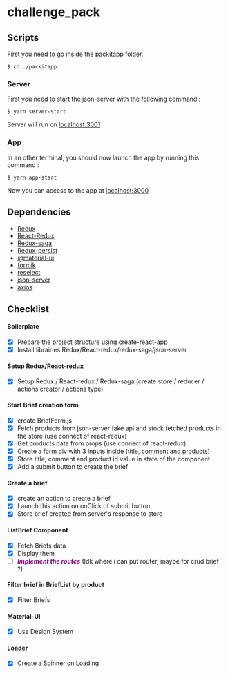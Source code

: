 # challenge_pack

## Scripts

First you need to go inside the packitapp folder.
```console
$ cd ./packitapp
```

### Server
First you need to start the json-server with the following command :
```console
$ yarn server-start
```
Server will run on [localhost:3001](http://localhost:3001)
### App
In an other terminal, you should now launch the app by running this command :
```console
$ yarn app-start
```
Now you can access to the app at [localhost:3000](http://localhost:3000)

## Dependencies
- [Redux](https://redux.js.org/)
- [React-Redux](https://github.com/reduxjs/react-redux)
- [Redux-saga](https://redux-saga.js.org/)
- [Redux-persist](https://github.com/rt2zz/redux-persist)
- [@material-ui](https://material-ui.com/)
- [formik](https://formik.org/)
- [reselect](https://github.com/reduxjs/reselect)
- [json-server](https://github.com/typicode/json-server)
- [axios](https://github.com/axios/axios)

## Checklist

#### Boilerplate
- [x] Prepare the project structure using create-react-app
- [x] Install librairies Redux/React-redux/redux-saga/json-server

#### Setup Redux/React-redux
- [x] Setup Redux / React-redux / Redux-saga (create store / reducer / actions creator / actions type)

#### Start Brief creation form
- [x] create BriefForm.js
- [x] Fetch products from json-server fake api and stock fetched products in the store (use connect of react-redux)
- [x] Get products data from props (use connect of react-redux)
- [x] Create a form div with 3 inputs inside (title, comment and products)
- [x] Store title, comment and product id value in state of the component
- [x] Add a submit button to create the brief

#### Create a brief
- [x] create an action to create a brief
- [x] Launch this action on onClick of submit button
- [x] Store brief created from server's response to store

#### ListBrief Component
- [x] Fetch Briefs data
- [x] Display them
- [ ] <span style="color: purple"><b><em>Implement the routes</em></b></span> (Idk where i can put router, maybe for crud brief ?)

#### Filter brief in BriefList by product
- [x] Filter Briefs

#### Material-UI
- [x] Use Design System

#### Loader
- [x] Create a Spinner on Loading